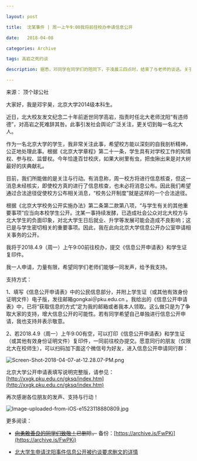 ```yaml
---

layout: post

title:  沈某事件 | 周一上午9:00我将前往校办申请信息公开

date:   2018-04-08

categories: Archive

tags: 高岩之死约谈

description: 据悉，邓同学在同学们的陪同下，于凌晨三四点时，结束了与老师的谈话。关于此后还会否有约谈，相关老师表示，“有可能”，“但有权拒绝”。值得一提的是，截至发文之时，邓同学的文章已经被404。

---
```


来源： 顶个球公社

大家好，我是邓宇昊，北京大学2014级本科生。

近日，北大校友发文纪念二十年前逝世同学高岩，指责时任北大老师沈阳“有违师德”，对高岩之死难辞其咎。此事引发社会舆论广泛关注，更关切到每一名北大人。

作为一名北京大学的学生，我非常关注此事，希望校方能以深刻的自我剖析精神，公正地处理此事。根据《北京大学章程》第二十一条，学生具有对学校工作的知情权、参与权、监督权。今年恰逢百廿校庆，如果大树里有虫，把虫揪出来是对大树最好的庆典献礼。

目前，我们所能做的是关注与行动。有消息称，周一校方将进行信息核查，但这一消息未经核实，即使校方真的进行了信息核查，也未必将消息公布。因此我们希望通过合法途径促使校方公布相关消息，“校务公开制度”就是这样的一个合法途径。

根据《北京大学校务公开实施办法》第二条第二款第八项，“与学生有关的其他重要事项”应当向本校学生公开。沈某一事持续发酵，已造成社会公众对北大校方与北大学生的负面印象，对北大学生日后就业、升学等发展可能会造成不良影响；这已是与学生密切相关的重要事项。因此，我在此向北京大学信息公开办公室申请相关事务的公开。

我将于2018.4.9（周一）上午9:00前往校办，提交《信息公开申请表》和学生证复印件。

我一人申请，力量有限，希望同学们老师们能够一同发声，给予我支持。

支持方式：

1、填写《信息公开申请表》中的公民信息部分，并附上学生证（或其他有效身份证明文件）电子版，发往邮箱gongkai＠pku.edu.cn 。我给出的《信息公开申请表》中，已将“获取信息的方式”定为我的邮箱或者我本人领取。这么做只是为了争取大家的支持，增大信息公开的可能性。若有同学希望自己单独进行信息公开申请，我也支持并表示敬意。

2、若2018.4.9（周一）上午9:00有空，可以打印《信息公开申请表》和学生证（或其他有效身份证明文件）复印件，一同前往校办提交。愿意同行的朋友（仅限北大在校师生），可以扫码加下面这个微信号为好友，进入信息公开申请同行群：

![Screen-Shot-2018-04-07-at-12.28.07-PM.png](https://i.loli.net/2018/04/08/5ac994777dd6d.png)


北京大学公开申请表填写说明完整版，请参见：
[http://xxgk.pku.edu.cn/gksq/index.htm](http://xxgk.pku.edu.cn/gksq/index.htm)

再次感谢各位朋友的发声、支持与行动！

![Image-uploaded-from-iOS-e1523118880809.jpg](https://i.loli.net/2018/04/08/5ac993be5754e.jpg)

更多阅读：

- ~~[向勇敢善良的同学们致敬！](http://mp.weixin.qq.com/s/0qUE5gr8Cyja0cGgcFqRrg)已删除，~~ 备份：[https://archive.is/FwPKi](https://archive.is/FwPKi)

- [北大学生申请沈阳事件信息公开被约谈要求删文的详情](https://bbs.pku.edu.cn/v2/post-read.php?bid=51&threadid=16379102)
